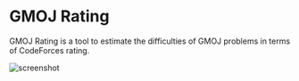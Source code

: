 # GMOJ Rating
GMOJ Rating is a tool to estimate the difficulties of GMOJ problems in terms of CodeForces rating.

![screenshot](./screenshot.png)
